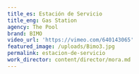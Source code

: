 ```yaml
---
title_es: Estación de Servicio
title_eng: Gas Station
agency: The Pool
brand: BIMO
video_url: 'https://vimeo.com/640143065'
featured_image: /uploads/Bimo3.jpg
permalink: estacion-de-servicio
work_director: content/director/mora.md
---
```


